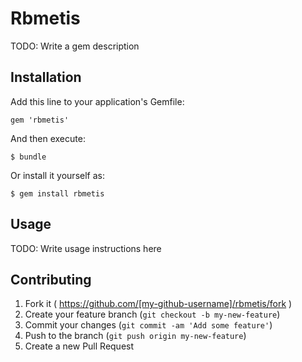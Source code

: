 # Rbmetis

TODO: Write a gem description

## Installation

Add this line to your application's Gemfile:

    gem 'rbmetis'

And then execute:

    $ bundle

Or install it yourself as:

    $ gem install rbmetis

## Usage

TODO: Write usage instructions here

## Contributing

1. Fork it ( https://github.com/[my-github-username]/rbmetis/fork )
2. Create your feature branch (`git checkout -b my-new-feature`)
3. Commit your changes (`git commit -am 'Add some feature'`)
4. Push to the branch (`git push origin my-new-feature`)
5. Create a new Pull Request
